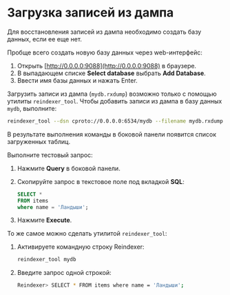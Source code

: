 # Загрузка записей из дампа


Для восстановления записей из дампа необходимо создать базу данных, если ее еще
нет.

Пробще всего создать новую базу данных через web-интерфейс:

1.  Открыть [http://0.0.0.0:9088](http://0.0.0.0:9088) в браузере.
1.  В выпадающем списке **Select database** выбрать **Add Database**.
1.  Ввести имя базы данных и нажать Enter.

<!--```sh
curl \
  -L \
  -X POST \
  http://0.0.0.0:9088/api/v1/db \
  -H 'Content-Type: application/json' \
  -d '{
        "name": "mydb"
      }'
```-->

Загрузить записи из дампа (`mydb.rxdump`) возможно только с помощью утилиты
`reindexer_tool`. Чтобы добавить записи из дампа в базу данных `mydb`,
выполните:

```sh
reindexer_tool --dsn cproto://0.0.0.0:6534/mydb --filename mydb.rxdump
```

В результате выполнения команды в боковой панели появится список загруженных
таблиц.

Выполните тестовый запрос:

1.  Нажмите **Query** в боковой панели.
1.  Скопируйте запрос в текстовое поле под вкладкой **SQL**:

    ```sql
    SELECT *
    FROM items
    where name = 'Ландыши';
    ```

1.  Нажмите **Execute**.

То же самое можно сделать утилитой `reindexer_tool`:

1.  Активируете командную строку Reindexer:

    ```sh
    reindexer_tool mydb
    ```

1.  Введите запрос одной строкой:

    ```sh
    Reindexer> SELECT * FROM items where name = 'Ландыши';
    ```
